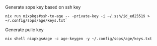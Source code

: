 Generate sops key based on ssh key

```
nix run nixpkgs#ssh-to-age -- -private-key -i ~/.ssh/id_ed25519 > ~/.config/sops/age/keys.txt`
```

Generate pulic key

```
nix shell nixpkgs#age -c age-keygen -y ~/.config/sops/age/keys.txt
```

